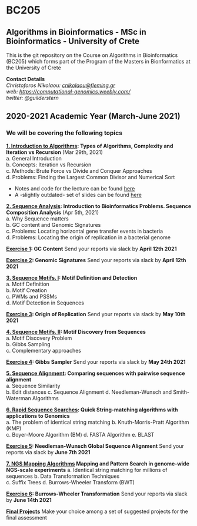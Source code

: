 # BC205
## Algorithms in Bioinformatics - MSc in Bioinformatics - University of Crete

This is the git repository on the Course on Algorithms in Bioinformatics (BC205) which forms part of the Program of the Masters in Bionformatics at the University of Crete

**Contact Details**  
*Christoforos Nikolaou: cnikolaou@fleming.gr*  
*web: https://computational-genomics.weebly.com/*  
*twitter: @guilderstern*  

## 2020-2021 Academic Year (March-June 2021)
### We will be covering the following topics  


**[1. Introduction to Algorithms](https://nbviewer.jupyter.org/github/christoforos-nikolaou/BC205/blob/master/Chapter_01_Introduction.html): Types of Algorithms, Complexity and Iteration vs Recursion**  (Mar 29th, 2021)  
  a. General Introduction  
  b. Concepts: Iteration vs Recursion  
  c. Methods: Brute Force vs Divide and Conquer Approaches  
  d. Problems: Finding the Largest Common Divisor and Numerical Sort    
  
* Notes and code for the lecture can be found [here](https://nbviewer.jupyter.org/github/christoforos-nikolaou/BC205/blob/master/Chapter_01_Introduction.ipynb)  
* A -slightly outdated- set of slides can be found [here](https://github.com/christoforos-nikolaou/BC205/blob/master/BC205_Introduction_beamer.pdf)

  
**[2. Sequence Analysis](https://nbviewer.jupyter.org/github/christoforos-nikolaou/BC205/blob/master/Chapter_02_Sequence_Analysis.html): Introduction to Bioinformatics Problems. Sequence Composition Analysis**  (Apr 5th, 2021)  
  a. Why Sequence matters  
  b. GC content and Genomic Signatures  
  c. Problems: Locating horizontal gene transfer events in bacteria  
  d. Problems: Locating the origin of replication in a bacterial genome  

**[Exercise 1](https://github.com/christoforos-nikolaou/BC205/blob/master/Exercise_1.md): GC Content**
  Send your reports via slack by **April 12th 2021**

**[Exercise 2](https://github.com/christoforos-nikolaou/BC205/blob/master/Exercise_2.md): Genomic Signatures**
  Send your reports via slack by **April 12th 2021**


  **[3. Sequence Motifs. Ι](https://sites.google.com/site/uoccomputationalbiology/lectures/03-searching-and-discovering-motifs): Motif Definition and Detection**  
  a. Motif Definition  
  b. Motif Creation  
  c. PWMs and PSSMs  
  d. Motif Detection in Sequences  
  
  **[Exercise 3](https://github.com/christoforos-nikolaou/BC205/blob/master/Exercise_3.md): Origin of Replication**
  Send your reports via slack by **May 10th 2021**
   
  **[4. Sequence Motifs. ΙI](https://github.com/christoforos-nikolaou/BC205/blob/master/BC205_MotifDiscovery_beamer.pdf): Motif Discovery from Sequences**  
  a. Motif Discovery Problem  
  b. Gibbs Sampling  
  c. Complementary approaches  
  
  **[Exercise 4](https://github.com/christoforos-nikolaou/BC205/blob/master/Exercise_4.md): Gibbs Sampler**
  Send your reports via slack by **May 24th 2021**
  
   **[5. Sequence Alignment](https://github.com/christoforos-nikolaou/BC205/blob/master/cb_2016_lecture_04_seqcomparison.pdf):  Comparing sequences with pairwise sequence alignment**  
  a. Sequence Similarity  
  b. Edit distances
  c. Sequence Alignment
  d. Needleman-Wunsch and Smith-Waterman Algorithms
  
   **[6. Rapid Sequence Searches](https://github.com/christoforos-nikolaou/BC205/blob/master/BC205_RapidSearches_beamer.pdf):  Quick String-matching algorithms with applications to Genomics**  
  a. The problem of identical string matching 
  b. Knuth-Morris-Pratt Algorithm (KMP)  
  c. Boyer-Moore Algorithm (BM)
  d. FASTA Algorithm
  e. BLAST
  
  **[Exercise 5](https://github.com/christoforos-nikolaou/BC205/blob/master/Exercise_5.md): Needleman-Wunsch Global Sequence Alignment** 
    Send your reports via slack by **June 7th 2021**
    
   **[7. NGS Mapping Algorithms](https://github.com/christoforos-nikolaou/BC205/blob/master/BC205_NGSMapping_beamer.pdf) Mapping and Pattern Search in genome-wide NGS-scale experiments**
  a. Identical string matching for millions of sequences
  b. Data Transformation Techniques  
  c. Suffix Trees
  d. Burrows-Wheeler Transform (BWT)

 **[Exercise 6](https://github.com/christoforos-nikolaou/BC205/blob/master/Exercise_6.md): Burrows-Wheeler Transformation**
    Send your reports via slack by **June 14th 2021**
    
   **[Final Projects](https://github.com/christoforos-nikolaou/BC205/blob/master/FinalProjects.md)**
   Make your choice among a set of suggested projects for the final assessment
 

